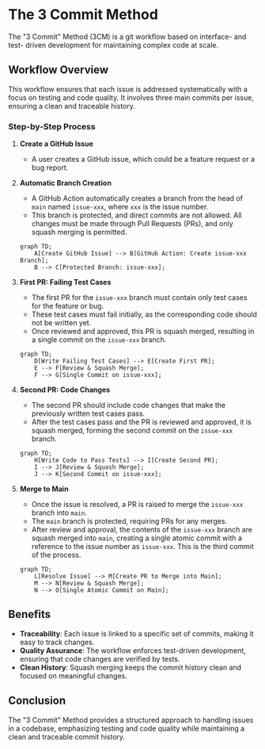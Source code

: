 # The 3 Commit Method
 The "3 Commit" Method (3CM) is a git workflow based on interface- and test- driven development for maintaining complex code at scale.

## Workflow Overview

This workflow ensures that each issue is addressed systematically with a focus on testing and code quality. It involves three main commits per issue, ensuring a clean and traceable history.

### Step-by-Step Process

1. **Create a GitHub Issue**
   - A user creates a GitHub issue, which could be a feature request or a bug report.

2. **Automatic Branch Creation**
   - A GitHub Action automatically creates a branch from the head of `main` named `issue-xxx`, where `xxx` is the issue number.
   - This branch is protected, and direct commits are not allowed. All changes must be made through Pull Requests (PRs), and only squash merging is permitted.

   ```mermaid
   graph TD;
       A[Create GitHub Issue] --> B[GitHub Action: Create issue-xxx Branch];
       B --> C[Protected Branch: issue-xxx];
   ```

3. **First PR: Failing Test Cases**
   - The first PR for the `issue-xxx` branch must contain only test cases for the feature or bug.
   - These test cases must fail initially, as the corresponding code should not be written yet.
   - Once reviewed and approved, this PR is squash merged, resulting in a single commit on the `issue-xxx` branch.

   ```mermaid
   graph TD;
       D[Write Failing Test Cases] --> E[Create First PR];
       E --> F[Review & Squash Merge];
       F --> G[Single Commit on issue-xxx];
   ```

4. **Second PR: Code Changes**
   - The second PR should include code changes that make the previously written test cases pass.
   - After the test cases pass and the PR is reviewed and approved, it is squash merged, forming the second commit on the `issue-xxx` branch.

   ```mermaid
   graph TD;
       H[Write Code to Pass Tests] --> I[Create Second PR];
       I --> J[Review & Squash Merge];
       J --> K[Second Commit on issue-xxx];
   ```

5. **Merge to Main**
   - Once the issue is resolved, a PR is raised to merge the `issue-xxx` branch into `main`.
   - The `main` branch is protected, requiring PRs for any merges.
   - After review and approval, the contents of the `issue-xxx` branch are squash merged into `main`, creating a single atomic commit with a reference to the issue number as `issue-xxx`. This is the third commit of the process.

   ```mermaid
   graph TD;
       L[Resolve Issue] --> M[Create PR to Merge into Main];
       M --> N[Review & Squash Merge];
       N --> O[Single Atomic Commit on Main];
   ```

## Benefits

- **Traceability**: Each issue is linked to a specific set of commits, making it easy to track changes.
- **Quality Assurance**: The workflow enforces test-driven development, ensuring that code changes are verified by tests.
- **Clean History**: Squash merging keeps the commit history clean and focused on meaningful changes.

## Conclusion

The "3 Commit" Method provides a structured approach to handling issues in a codebase, emphasizing testing and code quality while maintaining a clean and traceable commit history.
